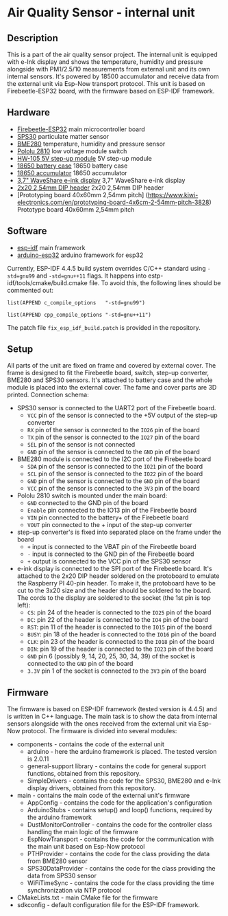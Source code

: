 # Air Quality Sensor - internal unit

## Description

This is a part of the air quality sensor project. The internal unit is equipped with e-Ink display and shows the temperature, humidity and pressure alongside with PM1/2.5/10 measurements from external unit and its own internal sensors. It's powered by 18500 accumulator and receive data from the external unit via Esp-Now transport protocol.
This unit is based on Firebeetle-ESP32 board, with the firmware based on ESP-IDF framework.

## Hardware

- [Firebeetle-ESP32](https://wiki.dfrobot.com/FireBeetle_ESP32_IOT_Microcontroller(V3.0)__Supports_Wi-Fi_&_Bluetooth__SKU__DFR0478) main microcontroller board
- [SPS30](https://sensirion.com/products/catalog/SPS30/) particulate matter sensor
- [BME280](https://www.bosch-sensortec.com/bst/products/all_products/bme280) temperature, humidity and pressure sensor
- [Pololu 2810](https://www.pololu.com/product/2810) low voltage module switch
- [HW-105 5V step-up module](https://www.aliexpress.com/item/33025722716.html) 5V step-up module
- [18650 battery case](https://www.aliexpress.com/item/1005001660193629.html) 18650 battery case
- [18650 accumulator]() 18650 accumulator
- [3,7" WaveShare e-ink display](https://www.waveshare.com/wiki/3.7inch_e-Paper_HAT) 3,7" WaveShare e-ink display
- [2x20 2,54mm DIP header](https://www.kiwi-electronics.com/en/40-pin-male-header-2x20-1174) 2x20 2,54mm DIP header
- [Prototyping board 40x60mm 2,54mm pitch] (https://www.kiwi-electronics.com/en/prototyping-board-4x6cm-2-54mm-pitch-3828) Prototype board 40x60mm 2,54mm pitch

## Software

- [esp-idf](https://github.com/espressif/esp-idf/releases/tag/v4.4.5) main framework
- [arduino-esp32](https://github.com/espressif/arduino-esp32/releases/tag/2.0.11) arduino framework for esp32

Currently, ESP-IDF 4.4.5 build system overrides C/C++ standard using `-std=gnu99` and `-std=gnu++11` flags.
It happens into estp-idf/tools/cmake/build.cmake file. To avoid this, the following lines should be commented out:

`list(APPEND c_compile_options   "-std=gnu99")`

`list(APPEND cpp_compile_options "-std=gnu++11")`

The patch file `fix_esp_idf_build.patch` is provided in the repository.

## Setup

All parts of the unit are fixed on frame and covered by external cover. The frame is designed to fit the Firebeetle board, switch, step-up converter, BME280 and SPS30 sensors. It's attached to battery case and the whole module is placed into the external cover. The fame and cover parts are 3D printed.
Connection schema:
- SPS30 sensor is connected to the UART2 port of the Firebeetle board.
  - `VCC` pin of the sensor is connected to the +5V output of the step-up converter
  - `RX` pin of the sensor is connected to the `IO26` pin of the board
  - `TX` pin of the sensor is connected to the `IO27` pin of the board
  - `SEL` pin of the sensor is not connected
  - `GND` pin of the sensor is connected to the `GND` pin of the board
- BME280 module is connected to the I2C port of the Firebeetle board
  - `SDA` pin of the sensor is connected to the `IO21` pin of the board
  - `SCL` pin of the sensor is connected to the `IO22` pin of the board
  - `GND` pin of the sensor is connected to the `GND` pin of the board
  - `VCC` pin of the sensor is connected to the `3V3` pin of the board
- Pololu 2810 switch is mounted under the main board:
  - `GND` connected to the GND pin of the board
  - `Enable` pin connected to the IO13 pin of the Firebeetle board
  - `VIN` pin connected to the battery+ of the Firebeetle board
  - `VOUT` pin connected to the + input of the step-up converter
- step-up converter's is fixed into separated place on the frame under the board
  - `+` input is connected to the VBAT pin of the Firebeetle board
  - `-` input is connected to the GND pin of the Firebeetle board
  - `+` output is connected to the VCC pin of the SPS30 sensor
- e-ink display is connected to the SPI port of the Firebeetle board. It's attached to the 2x20 DIP header soldered on the protoboard to emulate the Raspberry PI 40-pin header. To make it, the protoboard have to be cut to the 3x20 size and the header should be soldered to the board. The cords to the display are soldered to the socket (the 1st pin is top left):
  - `CS`: pin 24 of the header is connected to the `IO25` pin of the board
  - `DC`: pin 22 of the header is connected to the `IO4` pin of the board
  - `RST`: pin 11 of the header is connected to the `IO15` pin of the board
  - `BUSY`: pin 18 of the header is connected to the `IO16` pin of the board
  - `CLK`: pin 23 of the header is connected to the `IO18` pin of the board
  - `DIN`: pin 19 of the header is connected to the `IO23` pin of the board
  - `GND` pin 6 (possibly 9, 14, 20, 25, 30, 34, 39) of the socket is connected to the `GND` pin of the board
  - `3.3V` pin 1 of the socket is connected to the `3V3` pin of the board

## Firmware

The firmware is based on ESP-IDF framework (tested version is 4.4.5) and is written in C++ language. The main task is to show the data from internal sensors alongside with the ones received from the external unit via Esp-Now protocol. The firmware is divided into several modules:

- components - contains the code of the external unit
  - arduino - here the arduino framework is placed. The tested version is 2.0.11
  - general-support library - contains the code for general support functions, obtained from this repository.
  - SimpleDrivers - contains the code for the SPS30, BME280 and e-Ink display drivers, obtained from this repository.
- main - contains the main code of the external unit's firmware
  - AppConfig - contains the code for the application's configuration
  - ArduinoStubs - contains setup() and loop() functions, required by the arduino framework
  - DustMonitorController - contains the code for the controller class handling the main logic of the firmware
  - EspNowTransport - contains the code for the communication with the main unit based on Esp-Now protocol
  - PTHProvider - contains the code for the class providing the data from BME280 sensor
  - SPS30DataProvider - contains the code for the class providing the data from SPS30 sensor
  - WiFiTimeSync - contains the code for the class providing the time synchronization via NTP protocol
- CMakeLists.txt - main CMake file for the firmware
- sdkconfig - default configuration file for the ESP-IDF framework.
